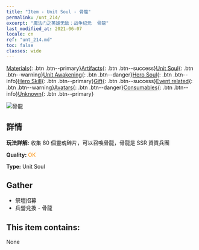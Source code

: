 ```yaml
---
title: "Item - Unit Soul - 骨龍"
permalink: /unt_214/
excerpt: "魔法门之英雄无敌：战争纪元  骨龍"
last_modified_at: 2021-06-07
locale: cn
ref: "unt_214.md"
toc: false
classes: wide
---
```

 [Materials](/ItemsCN/){: .btn .btn--primary}[Artifacts](/ItemsCN/Artifacts/){: .btn .btn--success}[Unit Soul](/ItemsCN/UnitSoul/){: .btn .btn--warning}[Unit Awakening](/ItemsCN/UnitAwakening/){: .btn .btn--danger}[Hero Soul](/ItemsCN/HeroSoul/){: .btn .btn--info}[Hero Skill](/ItemsCN/HeroSkill/){: .btn .btn--primary}[Gift](/ItemsCN/Gift/){: .btn .btn--success}[Event related](/ItemsCN/Events/){: .btn .btn--warning}[Avatars](/ItemsCN/Avatars/){: .btn .btn--danger}[Consumables](/ItemsCN/Consumables/){: .btn .btn--info}[Unknown](/ItemsCN/Unknown/){: .btn .btn--primary}

 ![骨龍](/images/u/ti_gulong.jpg)

## 詳情
 **玩法詳解:** 收集 80 個靈魂碎片，可以召喚骨龍，骨龍是 SSR 資質兵團

 **Quality:** <span style="color: #FF8C00">OK</span>

 **Type:** Unit Soul

## Gather

*    祭壇招募 
*    兵營兌換 - 骨龍 

## This item contains:

  None

